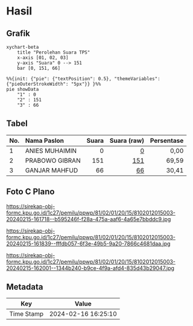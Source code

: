 # Hasil

## Grafik

```mermaid
xychart-beta
    title "Perolehan Suara TPS"
    x-axis [01, 02, 03]
    y-axis "Suara" 0 --> 151
    bar [0, 151, 66]
```

```mermaid
%%{init: {"pie": {"textPosition": 0.5}, "themeVariables": {"pieOuterStrokeWidth": "5px"}} }%%
pie showData
    "1" : 0
    "2" : 151
    "3" : 66
```

## Tabel

| No. | Nama Paslon    | Suara | Suara (raw) | Persentase |
|:--- |:-------------- | -----:| -----------:| ----------:|
| 1   | ANIES MUHAIMIN | 0     | [0][p-1]    | 0,00       |
| 2   | PRABOWO GIBRAN | 151   | [151][p-2]  | 69,59      |
| 3   | GANJAR MAHFUD  | 66    | [66][p-3]   | 30,41      |


[p-1]: https://github.com/gigit-pemilu/pemilu-2024-81-maluku/blob/main/pilpres/hitung-suara/sub/81-maluku/sub/02-maluku-tenggara/sub/01-kei-kecil/sub/2015-faan/sub/003-tps/sub/paslon-1.txt
[p-2]: https://github.com/gigit-pemilu/pemilu-2024-81-maluku/blob/main/pilpres/hitung-suara/sub/81-maluku/sub/02-maluku-tenggara/sub/01-kei-kecil/sub/2015-faan/sub/003-tps/sub/paslon-2.txt
[p-3]: https://github.com/gigit-pemilu/pemilu-2024-81-maluku/blob/main/pilpres/hitung-suara/sub/81-maluku/sub/02-maluku-tenggara/sub/01-kei-kecil/sub/2015-faan/sub/003-tps/sub/paslon-3.txt

## Foto C Plano

https://sirekap-obj-formc.kpu.go.id/1c27/pemilu/ppwp/81/02/01/20/15/8102012015003-20240215-161718--b595246f-f28a-475a-aaf6-4a65e7bbddc9.jpg

https://sirekap-obj-formc.kpu.go.id/1c27/pemilu/ppwp/81/02/01/20/15/8102012015003-20240215-161839--fffdb057-6f3e-49b5-9a20-7866c4681daa.jpg

https://sirekap-obj-formc.kpu.go.id/1c27/pemilu/ppwp/81/02/01/20/15/8102012015003-20240215-162001--1344b240-b9ce-4f9a-afd4-835d43b29047.jpg


## Metadata

| Key        | Value               |
| ---------- | ------------------- |
| Time Stamp | 2024-02-16 16:25:10 |



